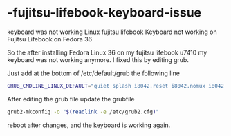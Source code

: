 # -fujitsu-lifebook-keyboard-issue
keyboard was not working Linux fujitsu lifebook
Keyboard not working on Fujitsu Lifebook on Fedora 36


So the after installing Fedora Linux 36 on my fujitsu lifebook u7410 my keyboard was not working anymore. I fixed this by editing grub. 

Just add at the bottom of /etc/default/grub the following line
```sh
GRUB_CMDLINE_LINUX_DEFAULT="quiet splash i8042.reset i8042.nomux i8042.nopnp i8042.noloop"
```

After editing the grub file update the grubfile

```sh
grub2-mkconfig -o "$(readlink -e /etc/grub2.cfg)"
```

reboot after changes, and the keyboard is working again.


